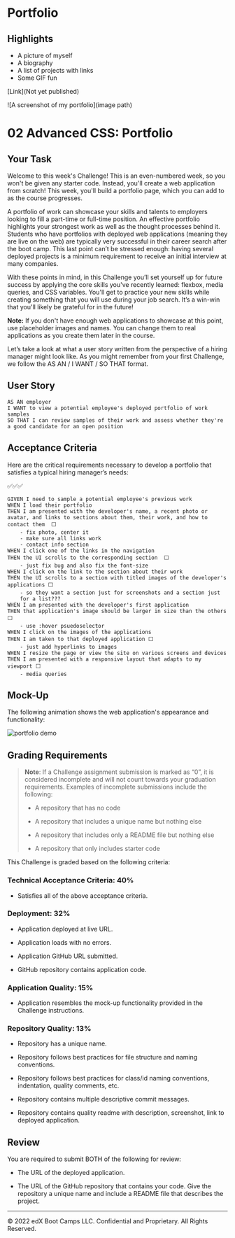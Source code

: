 # Portfolio

## Highlights

- A picture of myself
- A biography
- A list of projects with links
- Some GIF fun

[Link](Not yet published)

![A screenshot of my portfolio](image path)

# 02 Advanced CSS: Portfolio

## Your Task

Welcome to this week's Challenge! This is an even-numbered week, so you won't be given any starter code. Instead, you'll create a web application from scratch! This week, you'll build a portfolio page, which you can add to as the course progresses. 

A portfolio of work can showcase your skills and talents to employers looking to fill a part-time or full-time position. An effective portfolio highlights your strongest work as well as the thought processes behind it. Students who have portfolios with deployed web applications (meaning they are live on the web) are typically very successful in their career search after the boot camp. This last point can’t be stressed enough: having several deployed projects is a minimum requirement to receive an initial interview at many companies. 

With these points in mind, in this Challenge you’ll set yourself up for future success by applying the core skills you've recently learned: flexbox, media queries, and CSS variables. You'll get to practice your new skills while creating something that you will use during your job search. It’s a win-win that you'll likely be grateful for in the future!

**Note:** If you don't have enough web applications to showcase at this point, use placeholder images and names. You can change them to real applications as you create them later in the course.

Let’s take a look at what a user story written from the perspective of a hiring manager might look like. As you might remember from your first Challenge, we follow the AS AN / I WANT / SO THAT format. 


## User Story

```
AS AN employer
I WANT to view a potential employee's deployed portfolio of work samples
SO THAT I can review samples of their work and assess whether they're a good candidate for an open position
```


## Acceptance Criteria

Here are the critical requirements necessary to develop a portfolio that satisfies a typical hiring manager’s needs:

✅✅✅

```
GIVEN I need to sample a potential employee's previous work
WHEN I load their portfolio 
THEN I am presented with the developer's name, a recent photo or avatar, and links to sections about them, their work, and how to contact them  ⬜
    - fix photo, center it
    - make sure all links work
    - contact info section
WHEN I click one of the links in the navigation
THEN the UI scrolls to the corresponding section  ⬜
    - just fix bug and also fix the font-size
WHEN I click on the link to the section about their work
THEN the UI scrolls to a section with titled images of the developer's applications ⬜
    - so they want a section just for screenshots and a section just
    for a list???
WHEN I am presented with the developer's first application
THEN that application's image should be larger in size than the others ⬜
    - use :hover psuedoselector
WHEN I click on the images of the applications
THEN I am taken to that deployed application ⬜
    - just add hyperlinks to images
WHEN I resize the page or view the site on various screens and devices
THEN I am presented with a responsive layout that adapts to my viewport ⬜
    - media queries
```


## Mock-Up

The following animation shows the web application's appearance and functionality:

![portfolio demo](./Assets/02-advanced-css-homework-demo.gif)


## Grading Requirements

> **Note**: If a Challenge assignment submission is marked as “0”, it is considered incomplete and will not count towards your graduation requirements. Examples of incomplete submissions include the following:
>
> * A repository that has no code
>
> * A repository that includes a unique name but nothing else
>
> * A repository that includes only a README file but nothing else
>
> * A repository that only includes starter code

This Challenge is graded based on the following criteria: 

### Technical Acceptance Criteria: 40%

* Satisfies all of the above acceptance criteria.

### Deployment: 32%

* Application deployed at live URL.

* Application loads with no errors.

* Application GitHub URL submitted.

* GitHub repository contains application code.

### Application Quality: 15%

* Application resembles the mock-up functionality provided in the Challenge instructions.

### Repository Quality: 13%

* Repository has a unique name.

* Repository follows best practices for file structure and naming conventions.

* Repository follows best practices for class/id naming conventions, indentation, quality comments, etc.

* Repository contains multiple descriptive commit messages.

* Repository contains quality readme with description, screenshot, link to deployed application.

## Review

You are required to submit BOTH of the following for review:

* The URL of the deployed application.

* The URL of the GitHub repository that contains your code. Give the repository a unique name and include a README file that describes the project.

- - -
© 2022 edX Boot Camps LLC. Confidential and Proprietary. All Rights Reserved.
